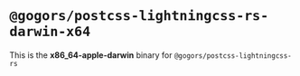 # `@gogors/postcss-lightningcss-rs-darwin-x64`

This is the **x86_64-apple-darwin** binary for `@gogors/postcss-lightningcss-rs`
